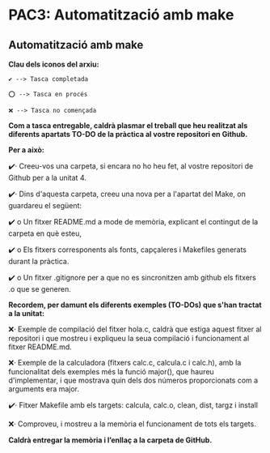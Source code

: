 # PAC3: Automatització amb make

## Automatització amb make

**Clau dels iconos del arxiu:**

```
✔️ --> Tasca completada

⭕ --> Tasca en procés

❌ --> Tasca no començada
```

**Com a tasca entregable, caldrà plasmar el treball que heu realitzat als diferents apartats TO-DO de la pràctica al vostre repositori en Github.**

**Per a això:**


✔️· Creeu-vos una carpeta, si encara no ho heu fet, al vostre repositori de Github per a la unitat 4.

✔️· Dins d'aquesta carpeta, creeu una nova per a l'apartat del Make, on guardareu el següent:

✔️ o Un fitxer README.md a mode de memòria, explicant el contingut de la carpeta en què esteu,

✔️ o Els fitxers corresponents als fonts, capçaleres i Makefiles generats durant la pràctica.

✔️ o Un fitxer .gitignore per a que no es sincronitzen amb github els fitxers .o que se generen.


**Recordem, per damunt els diferents exemples (TO-DOs) que s'han tractat a la unitat:**

❌· Exemple de compilació del fitxer hola.c, caldrà que estiga aquest fitxer al repositori i que mostreu i expliqueu la seua compilació i funcionament al fitxer README.md.

❌· Exemple de la calculadora (fitxers calc.c, calcula.c i calc.h), amb la funcionalitat dels exemples més la funció major(), que haureu d'implementar, i que mostrava quin dels dos números proporcionats com a arguments era major.

✔️· Fitxer Makefile amb els targets: calcula, calc.o, clean, dist, targz i install

❌· Comproveu, i mostreu a la memòria el funcionament de tots els targets.

**Caldrà entregar la memòria i l’enllaç a la carpeta de GitHub.**